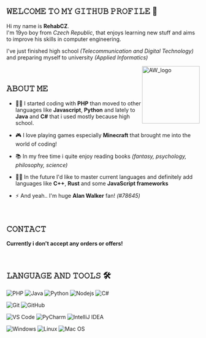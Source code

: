 ## 𝚆𝙴𝙻𝙲𝙾𝙼𝙴 𝚃𝙾 𝙼𝚈 𝙶𝙸𝚃𝙷𝚄𝙱 𝙿𝚁𝙾𝙵𝙸𝙻𝙴 👋

<!-- Introduction -->

<p> 
Hi my name is <b>RehabCZ</b>.<br>
I'm 19yo boy from <i>Czech Republic</i>, that enjoys learning new stuff and aims to improve his skills in computer engineering.

I've just finished high school _(Telecommunication and Digital Technology)_ and preparing myself to university _(Applied Informatics)_

</p>

<!-- Alan Walker Hey Gif -->

<img align="right" alt="AW_logo" width="150px" height="150px" src="https://media.giphy.com/media/SYWZ3qmT3LJCmAhaTc/giphy.gif" />

<br>

## 𝙰𝙱𝙾𝚄𝚃 𝙼𝙴

<!-- About me stuff -->

-   👨‍💻 I started coding with **PHP** than moved to other languages like **Javascript**, **Python** and lately to **Java** and **C#** that i used mostly because high school.

-   🎮 I love playing games especially **Minecraft** that brought me into the world of coding!

-   📚 In my free time i quite enjoy reading books _(fantasy, psychology, philosophy, science)_

-   💪🏼 In the future I'd like to master current languages and definitely add languages like **C++**, **Rust** and some **JavaScript frameworks**

-   ⚡ And yeah.. I'm huge **Alan Walker** fan! _(#78645)_

<br>

<!-- Contacts -->

## 𝙲𝙾𝙽𝚃𝙰𝙲𝚃

**Currently i don't accept any orders or offers!**

<br>

## 𝙻𝙰𝙽𝙶𝚄𝙰𝙶𝙴 𝙰𝙽𝙳 𝚃𝙾𝙾𝙻𝚂 🛠

<!-- Language and tools i'm currently using -->

<!-- Languages -->

![PHP](https://img.shields.io/badge/php-%23777BB4.svg?style=flat-square&logo=php&logoColor=white)
![Java](https://img.shields.io/badge/-Java-5B4638?style=flat-square&logo=java&logoColor=ffffff)
![Python](https://img.shields.io/badge/-Python-3776AB?style=flat-square&logo=python&logoColor=ffffff)
![Nodejs](https://img.shields.io/badge/-Nodejs-339933?style=flat-square&logo=Node.js&logoColor=ffffff)
![C#](https://img.shields.io/badge/C%23-%23239120.svg?style=flat-square&logo=c-sharp&logoColor=white)

<!-- Tools -->

![Git](https://img.shields.io/badge/-Git-%23F05032?style=flat-square&logo=git&logoColor=%23ffffff)
![GitHub](https://img.shields.io/badge/-GitHub-181717?style=flat-square&logo=github)

<!-- Editors & IDEs -->

![VS Code](https://img.shields.io/badge/-VS%20Code-007ACC?style=flat-square&logo=visual-studio-code&logoColor=ffffff)
![PyCharm](https://img.shields.io/badge/PyCharm-3CB371?style=flat-square&logo=pycharm)
![IntelliJ IDEA](https://img.shields.io/badge/IntelliJ%20IDEA-800080.svg?style=flat-square&logo=intellij-idea&logoColor=white)

<!-- Operating Systems -->

![Windows](https://img.shields.io/badge/-Windows-0078D6?style=flat-square&logo=windows&logoColor=ffffff)
![Linux](https://img.shields.io/badge/-Linux%20Mint-378805?style=flat-square&logo=linuxmint&logoColor=ffffff)
![Mac OS](https://img.shields.io/badge/-Mac%20OS-ffffff?style=flat-square&logo=apple&logoColor=gray)

